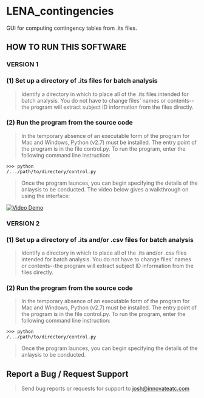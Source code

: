 # LENA_contingencies
GUI for computing contingency tables from .its files.

## HOW TO RUN THIS SOFTWARE

### VERSION 1
### (1) Set up a directory of .its files for batch analysis

> Identify a directory in which to place all of the .its files intended for batch analysis. You do not have to change files' names or contents--the program will extract subject ID information from the files directly.

### (2) Run the program from the source code

> In the temporary absence of an executable form of the program for Mac and Windows, Python (v2.7) must be installed. The entry point of the program is in the file control.py. To run the program, enter the following command line instruction:

<code>>>> python /.../path/to/directory/control.py</code>
> Once the program launces, you can begin specifying the details of the anlaysis to be conducted. The video below gives a walkthrough on using the interface:

[![Video Demo](http://research.vuse.vanderbilt.edu/rasl/wp-content/uploads/2016/09/LENA_contingencies%20Video%20Demo%20Img.jpg)](https://youtu.be/1AWRctjNr5g)

### VERSION 2
### (1) Set up a directory of .its and/or .csv files for batch analysis

> Identify a directory in which to place all of the .its and/or .csv files intended for batch analysis. You do not have to change files' names or contents--the program will extract subject ID information from the files directly.

### (2) Run the program from the source code

> In the temporary absence of an executable form of the program for Mac and Windows, Python (v2.7) must be installed. The entry point of the program is in the file control.py. To run the program, enter the following command line instruction:

<code>>>> python /.../path/to/directory/control.py</code>
> Once the program launces, you can begin specifying the details of the anlaysis to be conducted.

## Report a Bug / Request Support
> Send bug reports or requests for support to josh@innovateatc.com
